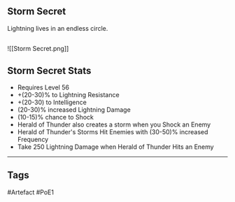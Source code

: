 ## Storm Secret
Lightning lives in an endless circle.
##
![[Storm Secret.png]]
## Storm Secret Stats
- Requires Level 56
- +(20-30)% to Lightning Resistance
- +(20-30) to Intelligence
- (20-30)% increased Lightning Damage
- (10-15)% chance to Shock
- Herald of Thunder also creates a storm when you Shock an Enemy
- Herald of Thunder's Storms Hit Enemies with (30-50)% increased Frequency
- Take 250 Lightning Damage when Herald of Thunder Hits an Enemy


---
## Tags
#Artefact
#PoE1